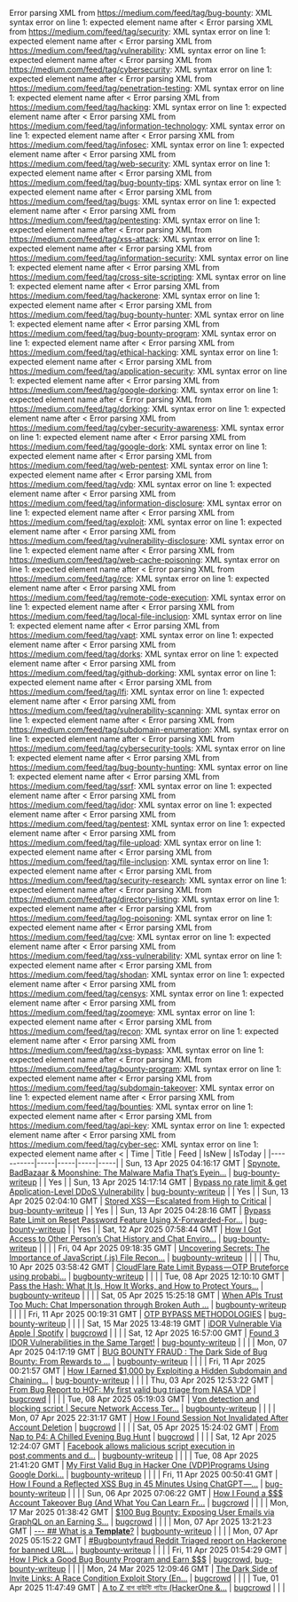 Error parsing XML from https://medium.com/feed/tag/bug-bounty: XML syntax error on line 1: expected element name after <
Error parsing XML from https://medium.com/feed/tag/security: XML syntax error on line 1: expected element name after <
Error parsing XML from https://medium.com/feed/tag/vulnerability: XML syntax error on line 1: expected element name after <
Error parsing XML from https://medium.com/feed/tag/cybersecurity: XML syntax error on line 1: expected element name after <
Error parsing XML from https://medium.com/feed/tag/penetration-testing: XML syntax error on line 1: expected element name after <
Error parsing XML from https://medium.com/feed/tag/hacking: XML syntax error on line 1: expected element name after <
Error parsing XML from https://medium.com/feed/tag/information-technology: XML syntax error on line 1: expected element name after <
Error parsing XML from https://medium.com/feed/tag/infosec: XML syntax error on line 1: expected element name after <
Error parsing XML from https://medium.com/feed/tag/web-security: XML syntax error on line 1: expected element name after <
Error parsing XML from https://medium.com/feed/tag/bug-bounty-tips: XML syntax error on line 1: expected element name after <
Error parsing XML from https://medium.com/feed/tag/bugs: XML syntax error on line 1: expected element name after <
Error parsing XML from https://medium.com/feed/tag/pentesting: XML syntax error on line 1: expected element name after <
Error parsing XML from https://medium.com/feed/tag/xss-attack: XML syntax error on line 1: expected element name after <
Error parsing XML from https://medium.com/feed/tag/information-security: XML syntax error on line 1: expected element name after <
Error parsing XML from https://medium.com/feed/tag/cross-site-scripting: XML syntax error on line 1: expected element name after <
Error parsing XML from https://medium.com/feed/tag/hackerone: XML syntax error on line 1: expected element name after <
Error parsing XML from https://medium.com/feed/tag/bug-bounty-hunter: XML syntax error on line 1: expected element name after <
Error parsing XML from https://medium.com/feed/tag/bug-bounty-program: XML syntax error on line 1: expected element name after <
Error parsing XML from https://medium.com/feed/tag/ethical-hacking: XML syntax error on line 1: expected element name after <
Error parsing XML from https://medium.com/feed/tag/application-security: XML syntax error on line 1: expected element name after <
Error parsing XML from https://medium.com/feed/tag/google-dorking: XML syntax error on line 1: expected element name after <
Error parsing XML from https://medium.com/feed/tag/dorking: XML syntax error on line 1: expected element name after <
Error parsing XML from https://medium.com/feed/tag/cyber-security-awareness: XML syntax error on line 1: expected element name after <
Error parsing XML from https://medium.com/feed/tag/google-dork: XML syntax error on line 1: expected element name after <
Error parsing XML from https://medium.com/feed/tag/web-pentest: XML syntax error on line 1: expected element name after <
Error parsing XML from https://medium.com/feed/tag/vdp: XML syntax error on line 1: expected element name after <
Error parsing XML from https://medium.com/feed/tag/information-disclosure: XML syntax error on line 1: expected element name after <
Error parsing XML from https://medium.com/feed/tag/exploit: XML syntax error on line 1: expected element name after <
Error parsing XML from https://medium.com/feed/tag/vulnerability-disclosure: XML syntax error on line 1: expected element name after <
Error parsing XML from https://medium.com/feed/tag/web-cache-poisoning: XML syntax error on line 1: expected element name after <
Error parsing XML from https://medium.com/feed/tag/rce: XML syntax error on line 1: expected element name after <
Error parsing XML from https://medium.com/feed/tag/remote-code-execution: XML syntax error on line 1: expected element name after <
Error parsing XML from https://medium.com/feed/tag/local-file-inclusion: XML syntax error on line 1: expected element name after <
Error parsing XML from https://medium.com/feed/tag/vapt: XML syntax error on line 1: expected element name after <
Error parsing XML from https://medium.com/feed/tag/dorks: XML syntax error on line 1: expected element name after <
Error parsing XML from https://medium.com/feed/tag/github-dorking: XML syntax error on line 1: expected element name after <
Error parsing XML from https://medium.com/feed/tag/lfi: XML syntax error on line 1: expected element name after <
Error parsing XML from https://medium.com/feed/tag/vulnerability-scanning: XML syntax error on line 1: expected element name after <
Error parsing XML from https://medium.com/feed/tag/subdomain-enumeration: XML syntax error on line 1: expected element name after <
Error parsing XML from https://medium.com/feed/tag/cybersecurity-tools: XML syntax error on line 1: expected element name after <
Error parsing XML from https://medium.com/feed/tag/bug-bounty-hunting: XML syntax error on line 1: expected element name after <
Error parsing XML from https://medium.com/feed/tag/ssrf: XML syntax error on line 1: expected element name after <
Error parsing XML from https://medium.com/feed/tag/idor: XML syntax error on line 1: expected element name after <
Error parsing XML from https://medium.com/feed/tag/pentest: XML syntax error on line 1: expected element name after <
Error parsing XML from https://medium.com/feed/tag/file-upload: XML syntax error on line 1: expected element name after <
Error parsing XML from https://medium.com/feed/tag/file-inclusion: XML syntax error on line 1: expected element name after <
Error parsing XML from https://medium.com/feed/tag/security-research: XML syntax error on line 1: expected element name after <
Error parsing XML from https://medium.com/feed/tag/directory-listing: XML syntax error on line 1: expected element name after <
Error parsing XML from https://medium.com/feed/tag/log-poisoning: XML syntax error on line 1: expected element name after <
Error parsing XML from https://medium.com/feed/tag/cve: XML syntax error on line 1: expected element name after <
Error parsing XML from https://medium.com/feed/tag/xss-vulnerability: XML syntax error on line 1: expected element name after <
Error parsing XML from https://medium.com/feed/tag/shodan: XML syntax error on line 1: expected element name after <
Error parsing XML from https://medium.com/feed/tag/censys: XML syntax error on line 1: expected element name after <
Error parsing XML from https://medium.com/feed/tag/zoomeye: XML syntax error on line 1: expected element name after <
Error parsing XML from https://medium.com/feed/tag/recon: XML syntax error on line 1: expected element name after <
Error parsing XML from https://medium.com/feed/tag/xss-bypass: XML syntax error on line 1: expected element name after <
Error parsing XML from https://medium.com/feed/tag/bounty-program: XML syntax error on line 1: expected element name after <
Error parsing XML from https://medium.com/feed/tag/subdomain-takeover: XML syntax error on line 1: expected element name after <
Error parsing XML from https://medium.com/feed/tag/bounties: XML syntax error on line 1: expected element name after <
Error parsing XML from https://medium.com/feed/tag/api-key: XML syntax error on line 1: expected element name after <
Error parsing XML from https://medium.com/feed/tag/cyber-sec: XML syntax error on line 1: expected element name after <
| Time | Title | Feed | IsNew | IsToday |
|-----------|-----|-----|-----|-----|
| Sun, 13 Apr 2025 04:16:17 GMT | [ Spynote, BadBazaar & Moonshine: The Malware Mafia That’s Eyein...](https://freedium.cfd/https://medium.com/p/6b98eafb1af7) | [bug-bounty-writeup](https://medium.com/feed/tag/bug-bounty-writeup) |  | Yes |
| Sun, 13 Apr 2025 14:17:14 GMT | [Bypass no rate limit & get Application-Level DDoS Vulnerability](https://freedium.cfd/https://medium.com/p/bb4bae99f3a4) | [bug-bounty-writeup](https://medium.com/feed/tag/bug-bounty-writeup) |  | Yes |
| Sun, 13 Apr 2025 02:04:10 GMT | [Stored XSS — Escalated from High to Critical](https://freedium.cfd/https://medium.com/p/079b5ab44444) | [bug-bounty-writeup](https://medium.com/feed/tag/bug-bounty-writeup) |  | Yes |
| Sun, 13 Apr 2025 04:28:16 GMT | [Bypass Rate Limit on Reset Password Feature Using X-Forwarded-For...](https://freedium.cfd/https://medium.com/p/ff01e0c010f3) | [bug-bounty-writeup](https://medium.com/feed/tag/bug-bounty-writeup) |  | Yes |
| Sat, 12 Apr 2025 07:58:44 GMT | [How I Got Access to Other Person’s Chat History and Chat Enviro...](https://freedium.cfd/https://medium.com/p/f333cc29f3df) | [bug-bounty-writeup](https://medium.com/feed/tag/bug-bounty-writeup) |  |  |
| Fri, 04 Apr 2025 09:18:35 GMT | [Uncovering Secrets: The Importance of JavaScript (.js) File Recon...](https://freedium.cfd/https://medium.com/p/aee4d8be396d) | [bugbounty-writeup](https://medium.com/feed/tag/bugbounty-writeup) |  |  |
| Thu, 10 Apr 2025 03:58:42 GMT | [CloudFlare Rate Limit Bypass — OTP Bruteforce using probabi...](https://freedium.cfd/https://medium.com/p/511c9f3475cd) | [bugbounty-writeup](https://medium.com/feed/tag/bugbounty-writeup) |  |  |
| Tue, 08 Apr 2025 12:10:10 GMT | [Pass the Hash: What It Is, How It Works, and How to Protect Yours...](https://freedium.cfd/https://medium.com/p/37d2af6e5f68) | [bugbounty-writeup](https://medium.com/feed/tag/bugbounty-writeup) |  |  |
| Sat, 05 Apr 2025 15:25:18 GMT | [When APIs Trust Too Much: Chat Impersonation through Broken Auth ...](https://freedium.cfd/https://medium.com/p/943abecaa34d) | [bugbounty-writeup](https://medium.com/feed/tag/bugbounty-writeup) |  |  |
| Fri, 11 Apr 2025 00:19:31 GMT | [OTP BYPASS METHODOLOGIES](https://freedium.cfd/https://medium.com/p/3ed951d1eb12) | [bug-bounty-writeup](https://medium.com/feed/tag/bug-bounty-writeup) |  |  |
| Sat, 15 Mar 2025 13:48:19 GMT | [iDOR Vulnerable Via Apple \| Spotify](https://freedium.cfd/https://medium.com/p/05552f319ad2) | [bugcrowd](https://medium.com/feed/tag/bugcrowd) |  |  |
| Sat, 12 Apr 2025 16:57:00 GMT | [Found 3 IDOR Vulnerabilities in the Same Target!](https://freedium.cfd/https://medium.com/p/bc79c1c33376) | [bug-bounty-writeup](https://medium.com/feed/tag/bug-bounty-writeup) |  |  |
| Mon, 07 Apr 2025 04:17:19 GMT | [BUG BOUNTY FRAUD : The Dark Side of Bug Bounty: From Rewards to ...](https://freedium.cfd/https://medium.com/p/a2b671ec64b6) | [bugbounty-writeup](https://medium.com/feed/tag/bugbounty-writeup) |  |  |
| Fri, 11 Apr 2025 00:21:57 GMT | [How I Earned $1,000 by Exploiting a Hidden Subdomain and Chaining...](https://freedium.cfd/https://medium.com/p/1dc83adf927c) | [bug-bounty-writeup](https://medium.com/feed/tag/bug-bounty-writeup) |  |  |
| Thu, 03 Apr 2025 12:53:22 GMT | [From Bug Report to HOF: My first valid bug triage from NASA VDP](https://freedium.cfd/https://medium.com/p/36a8a1c65072) | [bugcrowd](https://medium.com/feed/tag/bugcrowd) |  |  |
| Tue, 08 Apr 2025 05:19:03 GMT | [️Vpn detection and blocking script \| Secure Network Access Ter...](https://freedium.cfd/https://medium.com/p/5c35ff4968e5) | [bugbounty-writeup](https://medium.com/feed/tag/bugbounty-writeup) |  |  |
| Mon, 07 Apr 2025 22:31:17 GMT | [How I Found Session Not Invalidated After Account Deletion](https://freedium.cfd/https://medium.com/p/3fb154fb5172) | [bugcrowd](https://medium.com/feed/tag/bugcrowd) |  |  |
| Sat, 05 Apr 2025 15:24:02 GMT | [From Nap to P4: A Chilled Evening Bug Hunt](https://freedium.cfd/https://medium.com/p/e3478f20022f) | [bugcrowd](https://medium.com/feed/tag/bugcrowd) |  |  |
| Sat, 12 Apr 2025 12:24:07 GMT | [Facebook allows malicious script execution in post,comments and d...](https://freedium.cfd/https://medium.com/p/807ad30e1401) | [bugbounty-writeup](https://medium.com/feed/tag/bugbounty-writeup) |  |  |
| Tue, 08 Apr 2025 21:41:20 GMT | [My First Valid Bug in Hacker One (VDP)Programs Using Google Dorki...](https://freedium.cfd/https://medium.com/p/913926fb8489) | [bugbounty-writeup](https://medium.com/feed/tag/bugbounty-writeup) |  |  |
| Fri, 11 Apr 2025 00:50:41 GMT | [How I Found a Reflected XSS Bug in 45 Minutes Using ChatGPT —...](https://freedium.cfd/https://medium.com/p/bc700c4baea8) | [bug-bounty-writeup](https://medium.com/feed/tag/bug-bounty-writeup) |  |  |
| Sun, 06 Apr 2025 07:06:22 GMT | [How I Found a $$$ Account Takeover Bug (And What You Can Learn Fr...](https://freedium.cfd/https://medium.com/p/af0d697f913d) | [bugcrowd](https://medium.com/feed/tag/bugcrowd) |  |  |
| Mon, 17 Mar 2025 01:38:42 GMT | [$100 Bug Bounty: Exposing User Emails via GraphQL on an Earning S...](https://freedium.cfd/https://medium.com/p/ccc22e776fda) | [bugcrowd](https://medium.com/feed/tag/bugcrowd) |  |  |
| Mon, 07 Apr 2025 13:21:23 GMT | [--- ##  What is a **Template**?](https://freedium.cfd/https://medium.com/p/37b767d171a6) | [bugbounty-writeup](https://medium.com/feed/tag/bugbounty-writeup) |  |  |
| Mon, 07 Apr 2025 05:15:22 GMT | [#Bugbountyfraud Reddit Triaged report on Hackerone for banned URL...](https://freedium.cfd/https://medium.com/p/0a0aff79578d) | [bugbounty-writeup](https://medium.com/feed/tag/bugbounty-writeup) |  |  |
| Fri, 11 Apr 2025 01:54:29 GMT | [How I Pick a Good Bug Bounty Program and Earn $$$](https://freedium.cfd/https://medium.com/p/dc7610bff549) | [bugcrowd](https://medium.com/feed/tag/bugcrowd), [bug-bounty-writeup](https://medium.com/feed/tag/bug-bounty-writeup) |  |  |
| Mon, 24 Mar 2025 12:09:46 GMT | [The Dark Side of Invite Links: A Race Condition Exploit Story (En...](https://freedium.cfd/https://medium.com/p/257d5bd8e9c5) | [bugcrowd](https://medium.com/feed/tag/bugcrowd) |  |  |
| Tue, 01 Apr 2025 11:47:49 GMT | [ A to Z বাগ বাউন্টি গাইড (HackerOne &...](https://freedium.cfd/https://medium.com/p/e31e9eb8c8a4) | [bugcrowd](https://medium.com/feed/tag/bugcrowd) |  |  |
